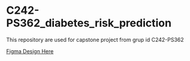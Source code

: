 # C242-PS362_diabetes_risk_prediction
This repository are used for capstone project from grup id C242-PS362

[Figma Design Here](https://www.figma.com/design/Y8f9YZ5mWrfcFN8ZXSnuNV/refrensi1?node-id=0-1&t=IZPAxfQKXCx4fzyu-1)
